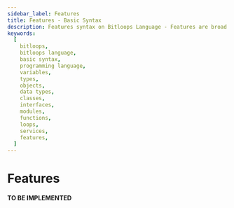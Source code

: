 ```yaml
---
sidebar_label: Features
title: Features - Basic Syntax
description: Features syntax on Bitloops Language - Features are broad groupings of application services that solve a particular use case or behavior.
keywords:
  [
    bitloops,
    bitloops language,
    basic syntax,
    programming language,
    variables,
    types,
    objects,
    data types,
    classes,
    interfaces,
    modules,
    functions,
    loops,
    services,
    features,
  ]
---
```


# Features

**TO BE IMPLEMENTED**
